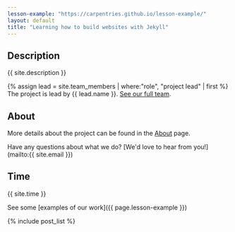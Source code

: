 ```yaml
---
lesson-example: "https://carpentries.github.io/lesson-example/"
layout: default
title: "Learning how to build websites with Jekyll"
---
```


## Description
{{ site.description }}  

{% assign lead = site.team_members | where:"role", "project lead" | first %}
The project is lead by {{ lead.name }}.
[See our full team](about#team).

## About
More details about the project can be found in the [About](about.md) page.

Have any questions about what we do? [We'd love to hear from you!](mailto:{{ site.email }})

## Time
{{ site.time }}

See some [examples of our work]({{ page.lesson-example }})

{% include post_list %}

